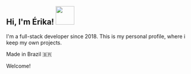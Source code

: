## Hi, I'm Érika! <img src="https://media.giphy.com/media/mGcNjsfWAjY5AEZNw6/giphy.gif" width="50">

I'm a full-stack developer since 2018. This is my personal profile, where i keep my own projects.

Made in Brazil 🇧🇷

Welcome!

